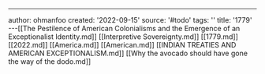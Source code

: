 ---
author: ohmanfoo
created: '2022-09-15'
source: '#todo'
tags: ''
title: '1779'
---[[The Pestilence of American Colonialisms and the Emergence of an Exceptionalist Identity.md]]
[[Interpretive Sovereignty.md]]
[[1779.md]]
[[2022.md]]
[[America.md]]
[[American.md]]
[[INDIAN TREATIES AND AMERICAN EXCEPTIONALISM.md]]
[[Why the avocado should have gone the way of the dodo.md]]

